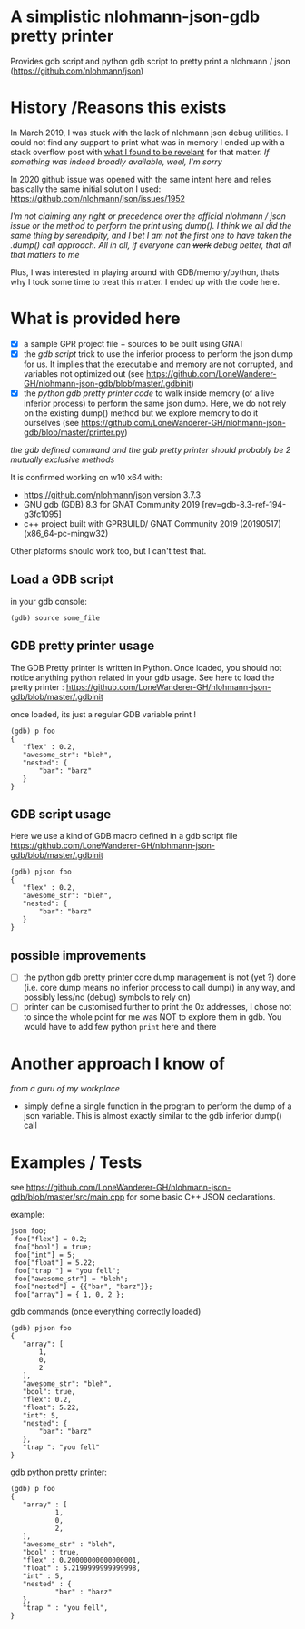 # A simplistic nlohmann-json-gdb pretty printer

Provides gdb script and python gdb script to pretty print a  nlohmann / json  (https://github.com/nlohmann/json)

# History /Reasons this exists

In March 2019, I was stuck with the lack of nlohmann json debug utilities. I could not find any support to print what was in memory
I ended up with a stack overflow post with [what I found to be revelant][1] for that matter. _If something was indeed broadly available, weel, I'm sorry_

In 2020 github issue was opened with the same intent here and relies basically the same initial solution I used: https://github.com/nlohmann/json/issues/1952

_I'm not claiming any right or precedence over the official nlohmann / json issue or the method to perform the print using dump(). I think we all did the same thing by serendipity, and I bet I am not the first one  to have taken the .dump() call approach. All in all, if everyone can ~~work~~ debug better, that all that matters to me_

Plus, I was interested in playing around with GDB/memory/python, thats why I took some time to treat this matter.
I ended up with the code here.

# What is provided here

 - [x] a sample GPR project file + sources to be built using GNAT
 - [x] the *gdb script* trick to use the inferior process to perform the json dump for us. It implies that the executable and memory are not corrupted, and variables not optimized out
   (see https://github.com/LoneWanderer-GH/nlohmann-json-gdb/blob/master/.gdbinit)
 - [x] the *python gdb pretty printer code* to walk inside memory (of a live inferior process) to perform the same json dump. Here, we do not rely on the existing dump() method but we explore memory to do it ourselves (see https://github.com/LoneWanderer-GH/nlohmann-json-gdb/blob/master/printer.py)
 
 _the gdb defined command and the gdb pretty printer should probably be 2 mutually exclusive methods_
 
 It is confirmed working on w10 x64 with:
 
 - https://github.com/nlohmann/json version 3.7.3
 - GNU gdb (GDB) 8.3 for GNAT Community 2019 [rev=gdb-8.3-ref-194-g3fc1095]
 - c++ project built with GPRBUILD/ GNAT Community 2019 (20190517) (x86_64-pc-mingw32)
 
 Other plaforms should work too, but I can't test that.
 
 ## Load a GDB script
 
 in your gdb console:
 ```
 (gdb) source some_file
 ```
  
 ## GDB pretty printer usage
 
 The GDB Pretty printer is written in Python. Once loaded, you should not notice anything python related in your gdb usage.
 See here to load the pretty printer : https://github.com/LoneWanderer-GH/nlohmann-json-gdb/blob/master/.gdbinit
 
once loaded, its just a regular GDB variable print !
 
 ```
(gdb) p foo
{
    "flex" : 0.2,
    "awesome_str": "bleh",
    "nested": {
        "bar": "barz"
    }
}
```

 ## GDB script usage
 
Here we use a kind of GDB macro defined in a gdb script file https://github.com/LoneWanderer-GH/nlohmann-json-gdb/blob/master/.gdbinit
 
 ```
(gdb) pjson foo
{
    "flex" : 0.2,
    "awesome_str": "bleh",
    "nested": {
        "bar": "barz"
    }
}
```

## possible improvements
 - [ ] the python gdb pretty printer core dump management is not (yet ?) done (i.e. core dump means no inferior process to call dump() in any way, and possibly less/no (debug) symbols to rely on)
 - [ ] printer can be customised further to print the 0x addresses, I chose not to since the whole point for me was NOT to explore them in gdb. You would have to add few python `print` here and there
 
 # Another approach I know of
 _from a guru of my workplace_
  - simply define a single function in the program to perform the dump of a json variable. This is almost exactly similar to the gdb inferior dump() call

 # Examples / Tests
 
 see https://github.com/LoneWanderer-GH/nlohmann-json-gdb/blob/master/src/main.cpp for some basic C++ JSON declarations.
 
 example:
 ``` // C++ code
 json foo;
  foo["flex"] = 0.2;
  foo["bool"] = true;
  foo["int"] = 5;
  foo["float"] = 5.22;
  foo["trap "] = "you fell";
  foo["awesome_str"] = "bleh";
  foo["nested"] = {{"bar", "barz"}};
  foo["array"] = { 1, 0, 2 };
 ```
 
 gdb commands (once everything correctly loaded)
 ```
 (gdb) pjson foo
 {
    "array": [
        1,
        0,
        2
    ],
    "awesome_str": "bleh",
    "bool": true,
    "flex": 0.2,
    "float": 5.22,
    "int": 5,
    "nested": {
        "bar": "barz"
    },
    "trap ": "you fell"
}
 ```
 
 gdb python pretty printer:
 
 ```
 (gdb) p foo
 {
    "array" : [
            1,
            0,
            2,
    ],
    "awesome_str" : "bleh",
    "bool" : true,
    "flex" : 0.20000000000000001,
    "float" : 5.2199999999999998,
    "int" : 5,
    "nested" : {
            "bar" : "barz"
    },
    "trap " : "you fell",
}
 ```

[1]: https://stackoverflow.com/q/55316620/7237062
